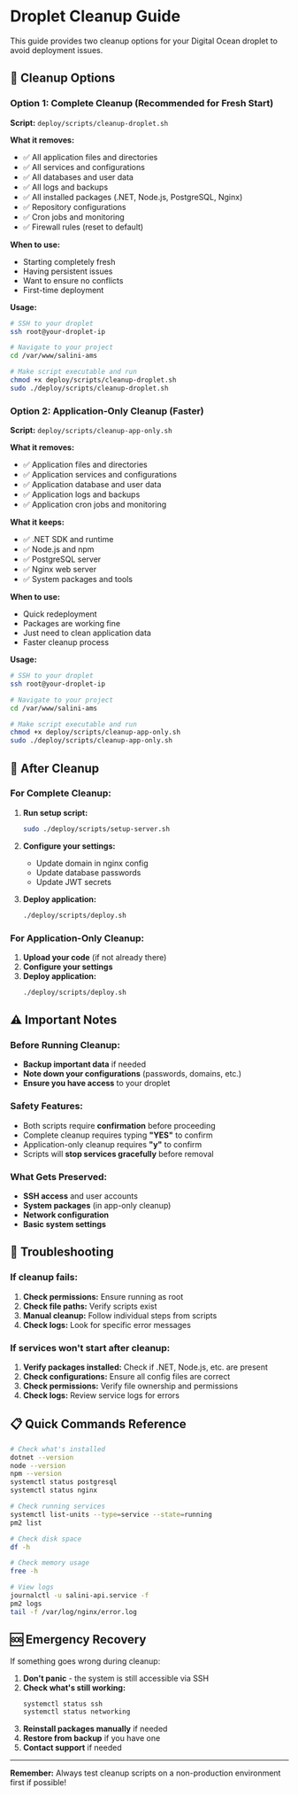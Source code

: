 # Droplet Cleanup Guide

This guide provides two cleanup options for your Digital Ocean droplet to avoid deployment issues.

## 🧹 Cleanup Options

### Option 1: Complete Cleanup (Recommended for Fresh Start)

**Script:** `deploy/scripts/cleanup-droplet.sh`

**What it removes:**
- ✅ All application files and directories
- ✅ All services and configurations  
- ✅ All databases and user data
- ✅ All logs and backups
- ✅ All installed packages (.NET, Node.js, PostgreSQL, Nginx)
- ✅ Repository configurations
- ✅ Cron jobs and monitoring
- ✅ Firewall rules (reset to default)

**When to use:**
- Starting completely fresh
- Having persistent issues
- Want to ensure no conflicts
- First-time deployment

**Usage:**
```bash
# SSH to your droplet
ssh root@your-droplet-ip

# Navigate to your project
cd /var/www/salini-ams

# Make script executable and run
chmod +x deploy/scripts/cleanup-droplet.sh
sudo ./deploy/scripts/cleanup-droplet.sh
```

### Option 2: Application-Only Cleanup (Faster)

**Script:** `deploy/scripts/cleanup-app-only.sh`

**What it removes:**
- ✅ Application files and directories
- ✅ Application services and configurations
- ✅ Application database and user data
- ✅ Application logs and backups
- ✅ Application cron jobs and monitoring

**What it keeps:**
- ✅ .NET SDK and runtime
- ✅ Node.js and npm
- ✅ PostgreSQL server
- ✅ Nginx web server
- ✅ System packages and tools

**When to use:**
- Quick redeployment
- Packages are working fine
- Just need to clean application data
- Faster cleanup process

**Usage:**
```bash
# SSH to your droplet
ssh root@your-droplet-ip

# Navigate to your project
cd /var/www/salini-ams

# Make script executable and run
chmod +x deploy/scripts/cleanup-app-only.sh
sudo ./deploy/scripts/cleanup-app-only.sh
```

## 🚀 After Cleanup

### For Complete Cleanup:
1. **Run setup script:**
   ```bash
   sudo ./deploy/scripts/setup-server.sh
   ```

2. **Configure your settings:**
   - Update domain in nginx config
   - Update database passwords
   - Update JWT secrets

3. **Deploy application:**
   ```bash
   ./deploy/scripts/deploy.sh
   ```

### For Application-Only Cleanup:
1. **Upload your code** (if not already there)
2. **Configure your settings**
3. **Deploy application:**
   ```bash
   ./deploy/scripts/deploy.sh
   ```

## ⚠️ Important Notes

### Before Running Cleanup:
- **Backup important data** if needed
- **Note down your configurations** (passwords, domains, etc.)
- **Ensure you have access** to your droplet

### Safety Features:
- Both scripts require **confirmation** before proceeding
- Complete cleanup requires typing **"YES"** to confirm
- Application-only cleanup requires **"y"** to confirm
- Scripts will **stop services gracefully** before removal

### What Gets Preserved:
- **SSH access** and user accounts
- **System packages** (in app-only cleanup)
- **Network configuration**
- **Basic system settings**

## 🔧 Troubleshooting

### If cleanup fails:
1. **Check permissions:** Ensure running as root
2. **Check file paths:** Verify scripts exist
3. **Manual cleanup:** Follow individual steps from scripts
4. **Check logs:** Look for specific error messages

### If services won't start after cleanup:
1. **Verify packages installed:** Check if .NET, Node.js, etc. are present
2. **Check configurations:** Ensure all config files are correct
3. **Check permissions:** Verify file ownership and permissions
4. **Check logs:** Review service logs for errors

## 📋 Quick Commands Reference

```bash
# Check what's installed
dotnet --version
node --version
npm --version
systemctl status postgresql
systemctl status nginx

# Check running services
systemctl list-units --type=service --state=running
pm2 list

# Check disk space
df -h

# Check memory usage
free -h

# View logs
journalctl -u salini-api.service -f
pm2 logs
tail -f /var/log/nginx/error.log
```

## 🆘 Emergency Recovery

If something goes wrong during cleanup:

1. **Don't panic** - the system is still accessible via SSH
2. **Check what's still working:**
   ```bash
   systemctl status ssh
   systemctl status networking
   ```
3. **Reinstall packages manually** if needed
4. **Restore from backup** if you have one
5. **Contact support** if needed

---

**Remember:** Always test cleanup scripts on a non-production environment first if possible!
